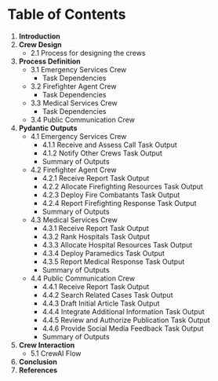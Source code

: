 # Table of Contents

1. **Introduction**
2. **Crew Design**
   - 2.1 Process for designing the crews
3. **Process Definition**
   - 3.1 Emergency Services Crew
     - Task Dependencies
   - 3.2 Firefighter Agent Crew
     - Task Dependencies
   - 3.3 Medical Services Crew
     - Task Dependencies
   - 3.4 Public Communication Crew
4. **Pydantic Outputs**
   - 4.1 Emergency Services Crew
     - 4.1.1 Receive and Assess Call Task Output
     - 4.1.2 Notify Other Crews Task Output
     - Summary of Outputs
   - 4.2 Firefighter Agent Crew
     - 4.2.1 Receive Report Task Output
     - 4.2.2 Allocate Firefighting Resources Task Output
     - 4.2.3 Deploy Fire Combatants Task Output
     - 4.2.4 Report Firefighting Response Task Output
     - Summary of Outputs
   - 4.3 Medical Services Crew
     - 4.3.1 Receive Report Task Output
     - 4.3.2 Rank Hospitals Task Output
     - 4.3.3 Allocate Hospital Resources Task Output
     - 4.3.4 Deploy Paramedics Task Output
     - 4.3.5 Report Medical Response Task Output
     - Summary of Outputs
   - 4.4 Public Communication Crew
     - 4.4.1 Receive Report Task Output
     - 4.4.2 Search Related Cases Task Output
     - 4.4.3 Draft Initial Article Task Output
     - 4.4.4 Integrate Additional Information Task Output
     - 4.4.5 Review and Authorize Publication Task Output
     - 4.4.6 Provide Social Media Feedback Task Output
     - Summary of Outputs
5. **Crew Interaction**
   - 5.1 CrewAI Flow
6. **Conclusion**
7. **References**
